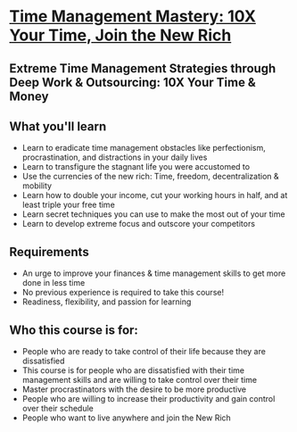 # [Time Management Mastery: 10X Your Time, Join the New Rich](https://www.udemy.com/course/time-management-secrets-of-billionaires/)
## Extreme Time Management Strategies through Deep Work & Outsourcing: 10X Your Time & Money

## What you'll learn
- Learn to eradicate time management obstacles like perfectionism, procrastination, and distractions in your daily lives
- Learn to transfigure the stagnant life you were accustomed to
- Use the currencies of the new rich: Time, freedom, decentralization & mobility
- Learn how to double your income, cut your working hours in half, and at least triple your free time
- Learn secret techniques you can use to make the most out of your time
- Learn to develop extreme focus and outscore your competitors

## Requirements
- An urge to improve your finances & time management skills to get more done in less time
- No previous experience is required to take this course!
- Readiness, flexibility, and passion for learning

## Who this course is for:
- People who are ready to take control of their life because they are dissatisfied
- This course is for people who are dissatisfied with their time management skills and are willing to take control over their time
- Master procrastinators with the desire to be more productive
- People who are willing to increase their productivity and gain control over their schedule
- People who want to live anywhere and join the New Rich
